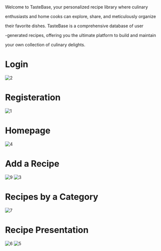 Welcome to TasteBase, your personalized recipe library where culinary

enthusiasts and home cooks can explore, share, and meticulously organize

their favorite dishes. TasteBase is a comprehensive database of user

-generated recipes, offering you the ultimate platform to build and maintain

your own collection of culinary delights.


# Login
![2](https://github.com/user-attachments/assets/2a4d048c-5936-4e67-bdc2-ea0a09385bf1)


# Registeration
![1](https://github.com/user-attachments/assets/142206a0-c3ef-4cab-bcf6-2fd803bff342)


# Homepage
![4](https://github.com/user-attachments/assets/ff09d725-c8fd-472f-ab70-d98e8a84cc1d)


# Add a Recipe
![9](https://github.com/user-attachments/assets/7db359db-f035-4661-9a9d-6c5ee946f6db)       ![3](https://github.com/user-attachments/assets/1f6539c6-2d1c-49fb-9940-b5ec5e665b75)

# Recipes by a Category
![7](https://github.com/user-attachments/assets/bbd4b982-108c-41c1-b545-b72d09c89b89)   
          

# Recipe Presentation
![6](https://github.com/user-attachments/assets/0e9f0866-77cd-4122-8c60-b30ebbc107b0)        ![5](https://github.com/user-attachments/assets/463fd249-0f66-4122-8aee-dccbd0ce6277)

